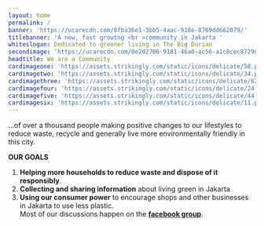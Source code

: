 ```yaml
---
layout: home
permalink: /
banner: 'https://ucarecdn.com/8fba36e1-3bb5-4aac-918e-8769dd662079/'
titlebanner: 'A new, fast growing <br >community in Jakarta '
whiteslogan: Dedicated to greener living in The Big Durian
secondimage: 'https://ucarecdn.com/0e2d2706-9181-46a0-ac56-a1c8cec87290/'
headtitle: We are a Community
cardimageone: 'https://assets.strikingly.com/static/icons/delicate/58.png'
cardimagetwo: 'https://assets.strikingly.com/static/icons/delicate/34.png'
cardimagethree: 'https://assets.strikingly.com/static/icons/delicate/62.png'
cardimagefour: 'https://assets.strikingly.com/static/icons/delicate/24.png'
cardimagefive: 'https://assets.strikingly.com/static/icons/delicate/44.png'
cardimagesix: 'https://assets.strikingly.com/static/icons/delicate/11.png'
---
```

...of over a thousand people making positive changes to our lifestyles to reduce waste, recycle and generally live more environmentally friendly in this city.

**OUR GOALS**

1. **Helping more households to reduce waste and dispose of it responsibly**.
2. **Collecting and sharing information** about living green in Jakarta 
3. **Using our consumer power** to encourage shops and other businesses in Jakarta to use less plastic.
   \
   Most of our discussions happen on the [**facebook group**](https://www.facebook.com/groups/GGJakarta/).
